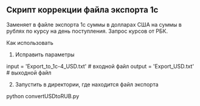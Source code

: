 Скрипт коррекции файла экспорта 1с
---

Заменяет в файле экспорта 1с суммы в долларах США на суммы в рублях по курсу на день поступления.
Запрос курсов от РБК.

Как использовать

1. Исправить параметры 

input = 'Export_to_1c-4_USD.txt'  # входной файл
output = 'Export_USD.txt'  # выходной файл

2. Запустить в директории, где находится файл экспорта

python convertUSDtoRUB.py
